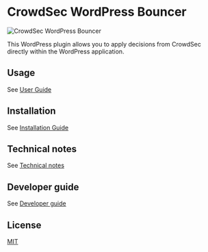 # CrowdSec WordPress Bouncer

![CrowdSec WordPress Bouncer](https://github.com/crowdsecurity/cs-wordpress-bouncer/raw/main/.wordpress-org/banner-1544x500.png "CrowdSec WordPress Bouncer")

This WordPress plugin allows you to apply decisions from CrowdSec directly within the WordPress application.


## Usage

See [User Guide](./docs/USER_GUIDE.md)

## Installation

See [Installation Guide](./docs/INSTALLATION_GUIDE.md)


## Technical notes

See [Technical notes](./docs/TECHNICAL_NOTES.md)

## Developer guide

See [Developer guide](./docs/DEVELOPER.md)


## License

[MIT](https://github.com/crowdsecurity/php-cs-bouncer/blob/main/LICENSE)
